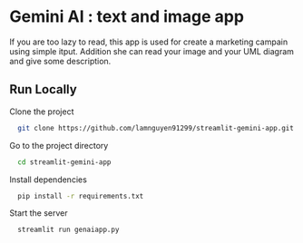 
# Gemini AI : text and image app

If you are too lazy to read, this app is used for create a marketing campain using simple itput. Addition she can read your image and your UML diagram and give some description.


## Run Locally

Clone the project

```bash
  git clone https://github.com/lamnguyen91299/streamlit-gemini-app.git
```

Go to the project directory

```bash
  cd streamlit-gemini-app
```

Install dependencies

```bash
  pip install -r requirements.txt
```

Start the server

```bash
  streamlit run genaiapp.py
```

